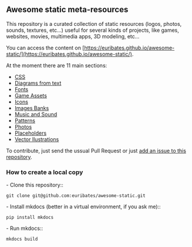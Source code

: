 ## Awesome static meta-resources

This repository is a curated collection of static resources (logos,
photos, sounds, textures, etc...) useful for several kinds of projects,
like games, websites, movies, multimedia apps, 3D modeling, etc...

You can access the content on
[https://euribates.github.io/awesome-static/](https://euribates.github.io/awesome-static/).

At the moment there are 11 main sections:

- [CSS](css.md)
- [Diagrams from text](diagrams-from-text.md)
- [Fonts](fonts.md)
- [Game Assets](game-assets.md)
- [Icons](icons.md)
- [Images Banks](images.md)
- [Music and Sound](music.md)
- [Patterns](patterns.md)
- [Photos](photos.md)
- [Placeholders](placeholders.md)
- [Vector Ilustrations](illustrations.md)

To contribute, just send the ussual Pull Request or just [add an issue
to this repository](https://github.com/euribates/awesome-static/issues/new).

### How to create a local copy 

- Clone this repository::

    git clone git@github.com:euribates/awesome-static.git

- Install mkdocs (better in a virtual environment, if you ask me)::

    pip install mkdocs

- Run mkdocs::

    mkdocs build

